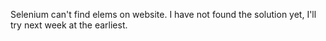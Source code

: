 Selenium can't find elems on website. I have not found the solution yet, I'll try next week at the earliest.
